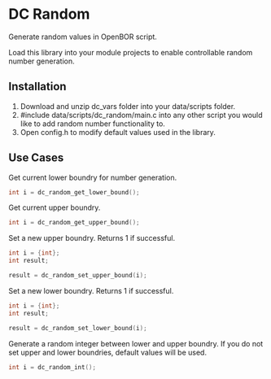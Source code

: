# DC Random
Generate random values in OpenBOR script.

Load this library into your module projects to enable controllable random number generation. 

## Installation

1. Download and unzip dc_vars folder into your data/scripts folder.
1. #include data/scripts/dc_random/main.c into any other script you would like to add random number functionality to.
1. Open config.h to modify default values used in the library.

## Use Cases

Get current lower boundry for number generation.
```c
int i = dc_random_get_lower_bound();
```

Get current upper boundry.
```c
int i = dc_random_get_upper_bound();
```

Set a new upper boundry. Returns 1 if successful.
```c
int i = {int};
int result;

result = dc_random_set_upper_bound(i);
```

Set a new lower boundry. Returns 1 if successful.
```c
int i = {int};
int result;

result = dc_random_set_lower_bound(i);
```

Generate a random integer between lower and upper boundry. If you do not set upper and lower boundries, default values will be used.
```c
int i = dc_random_int();
```
